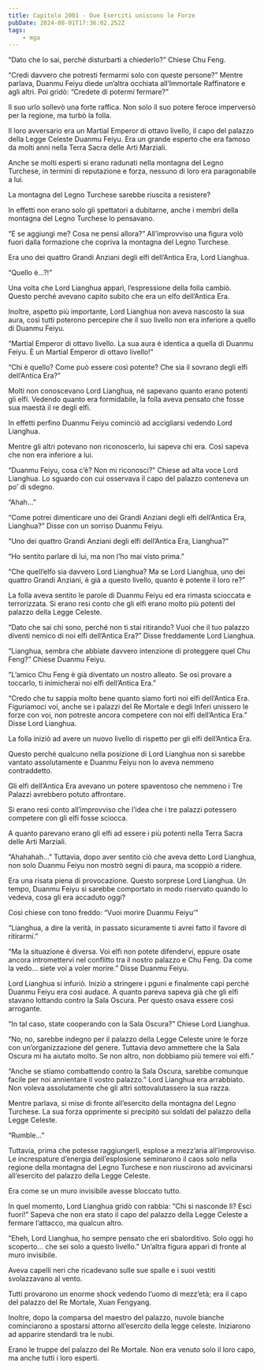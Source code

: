 ```yaml
---
title: Capitolo 2001 - Due Eserciti uniscono le Forze
pubDate: 2024-08-01T17:36:02.252Z
tags:
    - mga
---
```



“Dato che lo sai, perché disturbarti a chiederlo?” Chiese Chu Feng.

“Credi davvero che potresti fermarmi solo con queste persone?” Mentre parlava, Duanmu Feiyu diede un’altra occhiata all’Immortale Raffinatore e agli altri. Poi gridò: “Credete di potermi fermare?”

Il suo urlo sollevò una forte raffica. Non solo il suo potere feroce imperversò per la regione, ma turbò la folla.

Il loro avversario era un Martial Emperor di ottavo livello, il capo del palazzo della Legge Celeste Duanmu Feiyu. Era un grande esperto che era famoso da molti anni nella Terra Sacra delle Arti Marziali.

Anche se molti esperti si erano radunati nella montagna del Legno Turchese, in termini di reputazione e forza, nessuno di loro era paragonabile a lui.

La montagna del Legno Turchese sarebbe riuscita a resistere?

In effetti non erano solo gli spettatori a dubitarne, anche i membri della montagna del Legno Turchese lo pensavano.

“E se aggiungi me? Cosa ne pensi allora?” All’improvviso una figura volò fuori dalla formazione che copriva la montagna del Legno Turchese.

Era uno dei quattro Grandi Anziani degli elfi dell’Antica Era, Lord Lianghua.

“Quello è…?!”

Una volta che Lord Lianghua apparì, l’espressione della folla cambiò. Questo perché avevano capito subito che era un elfo dell’Antica Era.

Inoltre, aspetto più importante, Lord Lianghua non aveva nascosto la sua aura, così tutti poterono percepire che il suo livello non era inferiore a quello di Duanmu Feiyu.

“Martial Emperor di ottavo livello. La sua aura è identica a quella di Duanmu Feiyu. È un Martial Emperor di ottavo livello!”

“Chi è quello? Come può essere così potente? Che sia il sovrano degli elfi dell’Antica Era?”

Molti non conoscevano Lord Lianghua, né sapevano quanto erano potenti gli elfi. Vedendo quanto era formidabile, la folla aveva pensato che fosse sua maestà il re degli elfi.

In effetti perfino Duanmu Feiyu cominciò ad accigliarsi vedendo Lord Lianghua.

Mentre gli altri potevano non riconoscerlo, lui sapeva chi era. Così sapeva che non era inferiore a lui.

“Duanmu Feiyu, cosa c’è? Non mi riconosci?” Chiese ad alta voce Lord Lianghua. Lo sguardo con cui osservava il capo del palazzo conteneva un po’ di sdegno.

“Ahah…”

“Come potrei dimenticare uno dei Grandi Anziani degli elfi dell’Antica Era, Lianghua?” Disse con un sorriso Duanmu Feiyu.

“Uno dei quattro Grandi Anziani degli elfi dell’Antica Era, Lianghua?”

“Ho sentito parlare di lui, ma non l’ho mai visto prima.”

“Che quell’elfo sia davvero Lord Lianghua? Ma se Lord Lianghua, uno dei quattro Grandi Anziani, è già a questo livello, quanto è potente il loro re?”

La folla aveva sentito le parole di Duanmu Feiyu ed era rimasta scioccata e terrorizzata. Si erano resi conto che gli elfi erano molto più potenti del palazzo della Legge Celeste.

“Dato che sai chi sono, perché non ti stai ritirando? Vuoi che il tuo palazzo diventi nemico di noi elfi dell’Antica Era?” Disse freddamente Lord Lianghua.

“Lianghua, sembra che abbiate davvero intenzione di proteggere quel Chu Feng?” Chiese Duanmu Feiyu.

“L’amico Chu Feng è già diventato un nostro alleato. Se osi provare a toccarlo, ti inimicherai noi elfi dell’Antica Era.”

“Credo che tu sappia molto bene quanto siamo forti noi elfi dell’Antica Era. Figuriamoci voi, anche se i palazzi del Re Mortale e degli Inferi unissero le forze con voi, non potreste ancora competere con noi elfi dell’Antica Era.” Disse Lord Lianghua.

La folla iniziò ad avere un nuovo livello di rispetto per gli elfi dell’Antica Era.

Questo perché qualcuno nella posizione di Lord Lianghua non si sarebbe vantato assolutamente e Duanmu Feiyu non lo aveva nemmeno contraddetto.

Gli elfi dell’Antica Era avevano un potere spaventoso che nemmeno i Tre Palazzi avrebbero potuto affrontare.

Si erano resi conto all’improvviso che l’idea che i tre palazzi potessero competere con gli elfi fosse sciocca.

A quanto parevano erano gli elfi ad essere i più potenti nella Terra Sacra delle Arti Marziali.

“Ahahahah…” Tuttavia, dopo aver sentito ciò che aveva detto Lord Lianghua, non solo Duanmu Feiyu non mostrò segni di paura, ma scoppiò a ridere.

Era una risata piena di provocazione. Questo sorprese Lord Lianghua. Un tempo, Duanmu Feiyu si sarebbe comportato in modo riservato quando lo vedeva, cosa gli era accaduto oggi?

Così chiese con tono freddo: “Vuoi morire Duanmu Feiyu’”

“Lianghua, a dire la verità, in passato sicuramente ti avrei fatto il favore di ritirarmi.”

“Ma la situazione è diversa. Voi elfi non potete difendervi, eppure osate ancora intromettervi nel conflitto tra il nostro palazzo e Chu Feng. Da come la vedo… siete voi a voler morire.” Disse Duanmu Feiyu.

Lord Lianghua si infuriò. Iniziò a stringere i pguni e finalmente capì perché Duanmu Feiyu era così audace. A quanto pareva sapeva già che gli elfi stavano lottando contro la Sala Oscura. Per questo osava essere così arrogante.

“In tal caso, state cooperando con la Sala Oscura?” Chiese Lord Lianghua.

“No, no, sarebbe indegno per il palazzo della Legge Celeste unire le forze con un’organizzazione del genere. Tuttavia devo ammettere che la Sala Oscura mi ha aiutato molto. Se non altro, non dobbiamo più temere voi elfi.”

“Anche se stiamo combattendo contro la Sala Oscura, sarebbe comunque facile per noi annientare il vostro palazzo.” Lord Lianghua era arrabbiato. Non voleva assolutamente che gli altri sottovalutassero la sua razza.

Mentre parlava, si mise di fronte all’esercito della montagna del Legno Turchese. La sua forza opprimente si precipitò sui soldati del palazzo della Legge Celeste.

“Rumble…”

Tuttavia, prima che potesse raggiungerli, esplose a mezz’aria all’improvviso. Le increspature d’energia dell’esplosione seminarono il caos solo nella regione della montagna del Legno Turchese e non riuscirono ad avvicinarsi all’esercito del palazzo della Legge Celeste.

Era come se un muro invisibile avesse bloccato tutto.

In quel momento, Lord Lianghua gridò con rabbia: “Chi si nasconde lì? Esci fuori!” Sapeva che non era stato il capo del palazzo della Legge Celeste a fermare l’attacco, ma qualcun altro.

“Eheh, Lord Lianghua, ho sempre pensato che eri sbalorditivo. Solo oggi ho scoperto… che sei solo a questo livello.” Un’altra figura apparì di fronte al muro invisibile.

Aveva capelli neri che ricadevano sulle sue spalle e i suoi vestiti svolazzavano al vento.

Tutti provarono un enorme shock vedendo l’uomo di mezz’età; era il capo del palazzo del Re Mortale, Xuan Fengyang.

Inoltre, dopo la comparsa del maestro del palazzo, nuvole bianche cominciarono a spostarsi attorno all’esercito della legge celeste. Iniziarono ad apparire stendardi tra le nubi.

Erano le truppe del palazzo del Re Mortale. Non era venuto solo il loro capo, ma anche tutti i loro esperti.


